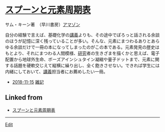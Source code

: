 ---
---
# [スプーンと元素周期表](スプーンと元素周期表)

サム・キーン著　（早川書房）[アマゾン](http://amzn.asia/d/7SSk6ob)



自分の経験で言えば、基礎化学の[講義](講義)よりも、その途中でぽろっと話される余談のほうが記憶に深く残っていることが多い。そんな、元素にまつわるありとあらゆる余談だけで一冊の本になってしまったのがこの本である。元素発見の歴史はもとより、それにまつわる人間模様、[研究](研究)者の生きざまを描くかと思えば、電子配置から地球外生命、ボーズアインシュタイン凝縮や量子ドットまで、元素に関する話題を硬軟交じえて縦横に繰り出し、全く飽きさせない。できれば学生には内緒にしておいて、[講義](講義)担当者にお薦めしたい一冊。


* [2018-11-15](2018-11-15)  [雑記](雑記) 


## Linked from

* [スプーンと元素周期表](スプーンと元素周期表.md)


----
[Edit](https://github.com/vitroid/vitroid.github.io/edit/master/MD/スプーンと元素周期表.md)

